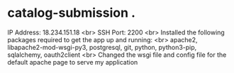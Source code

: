 # catalog-submission . 
IP Address: 18.234.151.18 <br\>
SSH Port: 2200 <br\>
Installed the following packages required to get the app up and running: <br\>
apache2, libapache2-mod-wsgi-py3, postgresql, git, python, python3-pip, sqlalchemy, oauth2client <br\>
Changed the wsgi file and config file for the default apache page to serve my application
